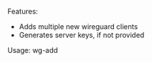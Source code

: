 Features:
- Adds multiple new wireguard clients
- Generates server keys, if not provided

Usage:
wg-add <number of clients to add>
